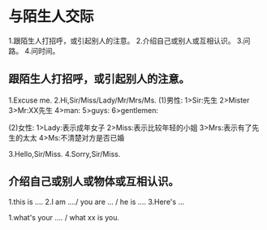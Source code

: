 # 与陌生人交际

1.跟陌生人打招呼，或引起别人的注意。
2.介绍自己或别人或互相认识。
3.问路。
4.问时间。

## 跟陌生人打招呼，或引起别人的注意。
1.Excuse me.
2.Hi,Sir/Miss/Lady/Mr/Mrs/Ms.
  (1)男性:
  	1>Sir:先生
  	2>Mister
  	3>Mr:XX先生
  	4>man:
  	5>guys:
  	6>gentlemen:

  (2)女性:
  	1>Lady:表示成年女子
  	2>Miss:表示比较年轻的小姐
  	3>Mrs:表示有了先生的太太
  	4>Ms:不清楚对方是否已婚
  	

3.Hello,Sir/Miss.
4.Sorry,Sir/Miss.

## 介绍自己或别人或物体或互相认识。
1.this is ....
2.I am ..../ you are ... / he is ....
3.Here's ...

1.what's your .... / what xx is you.

